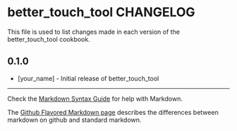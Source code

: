 better_touch_tool CHANGELOG
===========================

This file is used to list changes made in each version of the better_touch_tool cookbook.

0.1.0
-----
- [your_name] - Initial release of better_touch_tool

- - -
Check the [Markdown Syntax Guide](http://daringfireball.net/projects/markdown/syntax) for help with Markdown.

The [Github Flavored Markdown page](http://github.github.com/github-flavored-markdown/) describes the differences between markdown on github and standard markdown.

